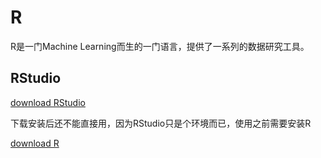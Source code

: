 # R

R是一门Machine Learning而生的一门语言，提供了一系列的数据研究工具。

## RStudio

[download RStudio](http://www.rstudio.com/)

下载安装后还不能直接用，因为RStudio只是个环境而已，使用之前需要安装R

[download R](http://cran.r-project.org/)

